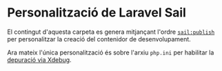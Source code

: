 # Personalització de Laravel Sail

El contingut d'aquesta carpeta es genera mitjançant l'ordre
[`sail:publish`](https://laravel.com/docs/10.x/sail#sail-customization)
per personalitzar la creació del contenidor de desenvolupament.

Ara mateix l'única personalització és sobre l'arxiu `php.ini` per habilitar
la [depuració via Xdebug](https://dev.to/manuelojeda/create-a-proper-debug-setup-in-vs-code-with-laravel-sail-57kn).

